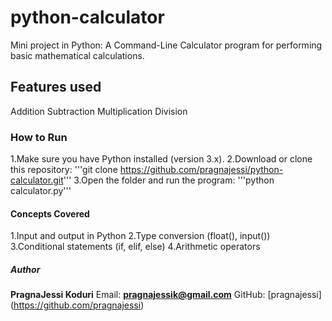 # python-calculator
Mini project in Python: A Command-Line Calculator program for performing basic mathematical calculations.
## Features used
Addition
Subtraction
Multiplication
Division
### How to Run
1.Make sure you have Python installed (version 3.x).
2.Download or clone this repository:
'''git clone https://github.com/pragnajessi/python-calculator.git'''
3.Open the folder and run the program:
'''python calculator.py'''
#### Concepts Covered
1.Input and output in Python
2.Type conversion (float(), input())
3.Conditional statements (if, elif, else)
4.Arithmetic operators
##### Author
**PragnaJessi Koduri**
Email: **pragnajessik@gmail.com**
GitHub: [pragnajessi] (https://github.com/pragnajessi)

